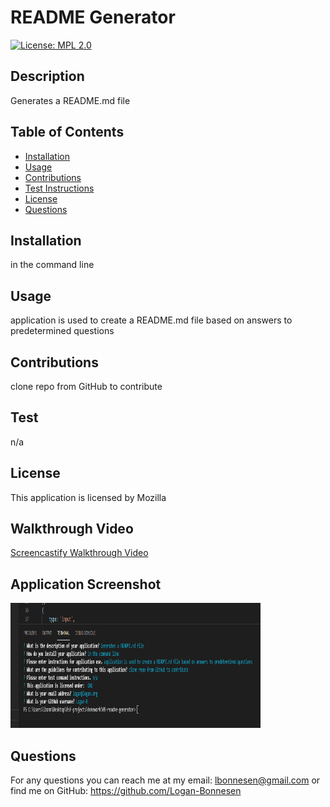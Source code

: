 # README Generator
[![License: MPL 2.0](https://img.shields.io/badge/License-MPL_2.0-brightgreen.svg)](https://opensource.org/licenses/MPL-2.0)  
## Description 
Generates a README.md file

## Table of Contents
* [Installation](#installation)
* [Usage](#usage)
* [Contributions](#contributions)
* [Test Instructions](#test)
* [License](#license)
* [Questions](#questions)

## Installation
in the command line

## Usage
application is used to create a README.md file based on answers to predetermined questions

## Contributions
clone repo from GitHub to contribute

## Test
n/a

## License
This application is licensed by Mozilla

## Walkthrough Video
[Screencastify Walkthrough Video](https://watch.screencastify.com/v/M77XkWaJOAOl0Nva018W)

## Application Screenshot
<img src="images\screenshot-of-application-in-terminal.PNG" alt="screenshot of terminal application" height="200px" width="400px"/> 

## Questions
For any questions you can reach me at my email: lbonnesen@gmail.com
or find me on GitHub: https://github.com/Logan-Bonnesen
